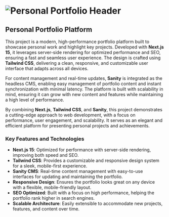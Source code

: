 # ![Personal Portfolio Header](https://i.postimg.cc/PJYjYp9y/4dc1ae646357fdc478fa53e0cb9e460c.png)

## Personal Portfolio Platform

This project is a modern, high-performance portfolio platform built to showcase personal work and highlight key projects. Developed with **Next.js 15**, it leverages server-side rendering for optimized performance and SEO, ensuring a fast and seamless user experience. The design is crafted using **Tailwind CSS**, delivering a clean, responsive, and customizable user interface that adapts across all devices.

For content management and real-time updates, **Sanity** is integrated as the headless CMS, enabling easy management of portfolio content and instant synchronization with minimal latency. The platform is built with scalability in mind, ensuring it can grow with new content and features while maintaining a high level of performance.

By combining **Next.js**, **Tailwind CSS**, and **Sanity**, this project demonstrates a cutting-edge approach to web development, with a focus on performance, user engagement, and scalability. It serves as an elegant and efficient platform for presenting personal projects and achievements.

### Key Features and Technologies

- **Next.js 15**: Optimized for performance with server-side rendering, improving both speed and SEO.  
- **Tailwind CSS**: Provides a customizable and responsive design system for a sleek, mobile-first experience.  
- **Sanity CMS**: Real-time content management with easy-to-use interfaces for updating and maintaining the portfolio.  
- **Responsive Design**: Ensures the portfolio looks great on any device with a flexible, mobile-friendly layout.  
- **SEO Optimized**: Built with a focus on high performance, helping the portfolio rank higher in search engines.  
- **Scalable Architecture**: Easily extensible to accommodate new projects, features, and content over time.
